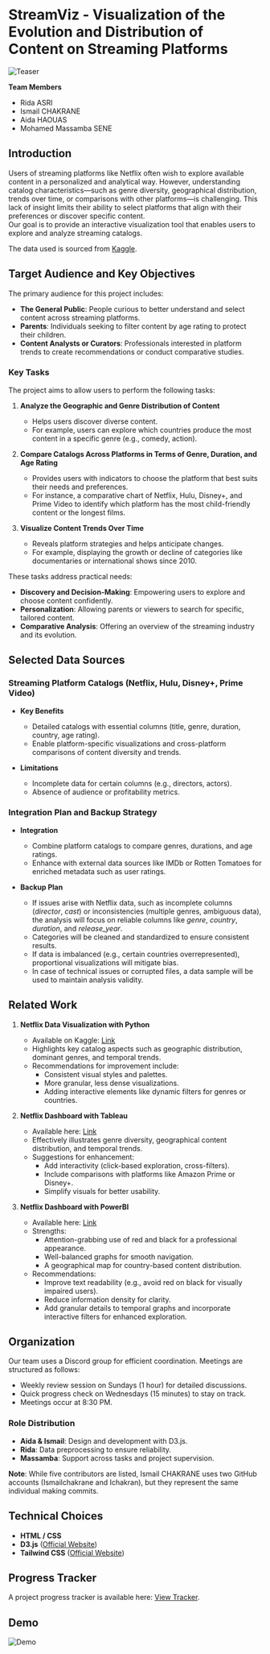 # StreamViz - Visualization of the Evolution and Distribution of Content on Streaming Platforms

![Teaser](images/teaser.png)

**Team Members**  
- Rida ASRI  
- Ismail CHAKRANE  
- Aida HAOUAS  
- Mohamed Massamba SENE  

## Introduction  
Users of streaming platforms like Netflix often wish to explore available content in a personalized and analytical way. However, understanding catalog characteristics—such as genre diversity, geographical distribution, trends over time, or comparisons with other platforms—is challenging. This lack of insight limits their ability to select platforms that align with their preferences or discover specific content.  
Our goal is to provide an interactive visualization tool that enables users to explore and analyze streaming catalogs.  

The data used is sourced from [Kaggle](https://www.kaggle.com/datasets/shivamb/netflix-shows).  

## Target Audience and Key Objectives  

The primary audience for this project includes:  

- **The General Public**: People curious to better understand and select content across streaming platforms.  
- **Parents**: Individuals seeking to filter content by age rating to protect their children.  
- **Content Analysts or Curators**: Professionals interested in platform trends to create recommendations or conduct comparative studies.  

### Key Tasks  

The project aims to allow users to perform the following tasks:  

1. **Analyze the Geographic and Genre Distribution of Content**  
   - Helps users discover diverse content.  
   - For example, users can explore which countries produce the most content in a specific genre (e.g., comedy, action).  

2. **Compare Catalogs Across Platforms in Terms of Genre, Duration, and Age Rating**  
   - Provides users with indicators to choose the platform that best suits their needs and preferences.  
   - For instance, a comparative chart of Netflix, Hulu, Disney+, and Prime Video to identify which platform has the most child-friendly content or the longest films.  

3. **Visualize Content Trends Over Time**  
   - Reveals platform strategies and helps anticipate changes.  
   - For example, displaying the growth or decline of categories like documentaries or international shows since 2010.  

These tasks address practical needs:  

- **Discovery and Decision-Making**: Empowering users to explore and choose content confidently.  
- **Personalization**: Allowing parents or viewers to search for specific, tailored content.  
- **Comparative Analysis**: Offering an overview of the streaming industry and its evolution.  

## Selected Data Sources  

### Streaming Platform Catalogs (Netflix, Hulu, Disney+, Prime Video)  

- **Key Benefits**  
  - Detailed catalogs with essential columns (title, genre, duration, country, age rating).  
  - Enable platform-specific visualizations and cross-platform comparisons of content diversity and trends.  

- **Limitations**  
  - Incomplete data for certain columns (e.g., directors, actors).  
  - Absence of audience or profitability metrics.  

### Integration Plan and Backup Strategy  

- **Integration**  
  - Combine platform catalogs to compare genres, durations, and age ratings.  
  - Enhance with external data sources like IMDb or Rotten Tomatoes for enriched metadata such as user ratings.  

- **Backup Plan**  
  - If issues arise with Netflix data, such as incomplete columns (*director*, *cast*) or inconsistencies (multiple genres, ambiguous data), the analysis will focus on reliable columns like *genre*, *country*, *duration*, and *release_year*.  
  - Categories will be cleaned and standardized to ensure consistent results.  
  - If data is imbalanced (e.g., certain countries overrepresented), proportional visualizations will mitigate bias.  
  - In case of technical issues or corrupted files, a data sample will be used to maintain analysis validity.  

## Related Work  

1. **Netflix Data Visualization with Python**  
   - Available on Kaggle: [Link](https://www.kaggle.com/code/joshuaswords/netflix-data-visualization)  
   - Highlights key catalog aspects such as geographic distribution, dominant genres, and temporal trends.  
   - Recommendations for improvement include:
     - Consistent visual styles and palettes.  
     - More granular, less dense visualizations.  
     - Adding interactive elements like dynamic filters for genres or countries.  

2. **Netflix Dashboard with Tableau**  
   - Available here: [Link](https://public.tableau.com/app/profile/gulshan.gedam/viz/NetflixProject-TableauDashboard/Netflix?publish=yes)  
   - Effectively illustrates genre diversity, geographical content distribution, and temporal trends.  
   - Suggestions for enhancement:
     - Add interactivity (click-based exploration, cross-filters).  
     - Include comparisons with platforms like Amazon Prime or Disney+.  
     - Simplify visuals for better usability.  

3. **Netflix Dashboard with PowerBI**  
   - Available here: [Link](https://buymeacoffee.com/jiejenn/e/131884)  
   - Strengths:
     - Attention-grabbing use of red and black for a professional appearance.  
     - Well-balanced graphs for smooth navigation.  
     - A geographical map for country-based content distribution.  
   - Recommendations:
     - Improve text readability (e.g., avoid red on black for visually impaired users).  
     - Reduce information density for clarity.  
     - Add granular details to temporal graphs and incorporate interactive filters for enhanced exploration.  

## Organization  

Our team uses a Discord group for efficient coordination. Meetings are structured as follows:  
- Weekly review session on Sundays (1 hour) for detailed discussions.  
- Quick progress check on Wednesdays (15 minutes) to stay on track.  
- Meetings occur at 8:30 PM.  

### Role Distribution  
- **Aida & Ismail**: Design and development with D3.js.  
- **Rida**: Data preprocessing to ensure reliability.  
- **Massamba**: Support across tasks and project supervision.  

**Note**: While five contributors are listed, Ismail CHAKRANE uses two GitHub accounts (Ismailchakrane and Ichakran), but they represent the same individual making commits.  

## Technical Choices  

- **HTML / CSS**  
- **D3.js** ([Official Website](https://d3js.org/))  
- **Tailwind CSS** ([Official Website](https://tailwindcss.com/))  

## Progress Tracker  

A project progress tracker is available here: [View Tracker](https://docs.google.com/document/d/1OSPjtboN29_386HHnLslqIUPYdWn3UbKAYVxVNWTt7s/edit?tab=t.0#heading=h.b7mly7b1dew9).

## Demo

![Demo](images/demo.gif)